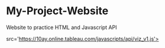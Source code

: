 # My-Project-Website
Website to practice HTML and Javascript API

src='https://10ay.online.tableau.com/javascripts/api/viz_v1.js'></script><div class='tableauPlaceholder' style='width: 1280px; height: 612px;'><object class='tableauViz' width='1280' height='612' style='display:none;'><param name='host_url' value='https%3A%2F%2F10ay.online.tableau.com%2F' /> <param name='embed_code_version' value='3' /> <param name='site_root' value='&#47;t&#47;reynoldsyarbroughonline' /><param name='name' value='Discounting&#47;Discounting' /><param name='tabs' value='no' /><param name='toolbar' value='yes' /><param name='showAppBanner' value='false' /><param name='filter' value='iframeSizedToWindow=true' /></object></div>
